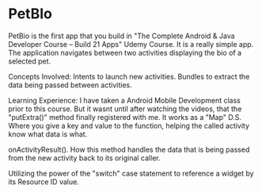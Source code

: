# PetBIo
PetBio is the first app that you build in "The Complete Android & Java Developer Course – Build 21 Apps" Udemy Course. 
It is a really simple app. The application navigates between two activities displaying the bio of a selected pet.

Concepts Involved:
Intents to launch new activities.
Bundles to extract the data being passed between activities. 

Learning Experience:
I have taken a Android Mobile Development class prior to this course. But it wasnt until after watching the videos, that the "putExtra()" method finally registered with me. It works as a "Map" D.S. Where you give a key and value to the function, helping the called activity know what data is what. 

onActivityResult(). How this method handles the data that is being passed from the new activity back to its original caller. 

Utilizing the power of the "switch" case statement to reference a widget by its Resource ID value.

